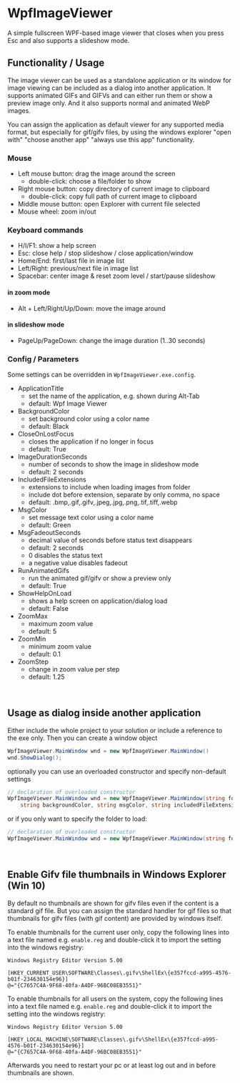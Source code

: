 # WpfImageViewer

A simple fullscreen WPF-based image viewer that closes when you press Esc and also supports a slideshow mode.

## Functionality / Usage

The image viewer can be used as a standalone application or its window for image viewing can be included as a dialog into another application.
It supports animated GIFs and GIFVs and can either run them or show a preview image only. And it also supports normal and animated WebP images.

You can assign the application as default viewer for any supported media format, but especially for gif/gifv files, by using the windows explorer "open with" "choose another app" "always use this app" functionality.

### Mouse

* Left mouse button: drag the image around the screen
    * double-click: choose a file/folder to show
* Right mouse button: copy directory of current image to clipboard
    * double-click: copy full path of current image to clipboard
* Middle mouse button: open Explorer with current file selected
* Mouse wheel: zoom in/out

### Keyboard commands

* H/I/F1: show a help screen
* Esc: close help / stop slideshow / close application/window
* Home/End: first/last file in image list
* Left/Right: previous/next file in image list
* Spacebar: center image & reset zoom level / start/pause slideshow

#### in zoom mode

* Alt + Left/Right/Up/Down: move the image around

#### in slideshow mode

* PageUp/PageDown: change the image duration (1..30 seconds)

### Config / Parameters

Some settings can be overridden in `WpfImageViewer.exe.config`.

* ApplicationTitle
    * set the name of the application, e.g. shown during Alt-Tab
    * default: Wpf Image Viewer
* BackgroundColor
    * set background color using a color name
    * default: Black
* CloseOnLostFocus
    * closes the application if no longer in focus
    * default: True
* ImageDurationSeconds
    * number of seconds to show the image in slideshow mode
    * default: 2 seconds
* IncludedFileExtensions
    * extensions to include when loading images from folder
    * include dot before extension, separate by only comma, no space
    * default: .bmp,.gif,.gifv,.jpeg,.jpg,.png,.tif,.tiff,.webp
* MsgColor
    * set message text color using a color name
    * default: Green
* MsgFadeoutSeconds
    * decimal value of seconds before status text disappears
    * default: 2 seconds
    * 0 disables the status text
    * a negative value disables fadeout
* RunAnimatedGifs
    * run the animated gif/gifv or show a preview only
    * default: True
* ShowHelpOnLoad
    * shows a help screen on application/dialog load
    * default: False
* ZoomMax
    * maximum zoom value
    * default: 5
* ZoomMin
    * minimum zoom value
    * default: 0.1
* ZoomStep
    * change in zoom value per step
    * default: 1.25
<br/>

## Usage as dialog inside another application

Either include the whole project to your solution or include a reference to the exe only. Then you can create a window object 
```csharp
WpfImageViewer.MainWindow wnd = new WpfImageViewer.MainWindow()
wnd.ShowDialog();
```
optionally you can use an overloaded constructor and specify non-default settings
```csharp
// declaration of overloaded constructor
WpfImageViewer.MainWindow wnd = new WpfImageViewer.MainWindow(string folder, bool showHelpOnLoad, bool runAnimatedGifs, bool closeOnLostFocus,
    string backgroundColor, string msgColor, string includedFileExtensions, int imageDurationSeconds, double fadeoutSeconds, double zoomMin, double zoomMax, double zoomStep)
```
or if you only want to specify the folder to load:
```csharp
// declaration of overloaded constructor
WpfImageViewer.MainWindow wnd = new WpfImageViewer.MainWindow(string folder)
```
<br/>

## Enable Gifv file thumbnails in Windows Explorer (Win 10)

By default no thumbnails are shown for gifv files even if the content is a standard gif file. But you can assign the standard handler for gif files so that thumbnails for gifv files (with gif content) are provided by windows itself.

To enable thumbnails for the current user only, copy the following lines into a text file named e.g. `enable.reg` and double-click it to import the setting into the windows registry:
```
Windows Registry Editor Version 5.00

[HKEY_CURRENT_USER\SOFTWARE\Classes\.gifv\ShellEx\{e357fccd-a995-4576-b01f-234630154e96}]
@="{C7657C4A-9F68-40fa-A4DF-96BC08EB3551}"
```

To enable thumbnails for all users on the system, copy the following lines into a text file named e.g. `enable.reg` and double-click it to import the setting into the windows registry:
```
Windows Registry Editor Version 5.00

[HKEY_LOCAL_MACHINE\SOFTWARE\Classes\.gifv\ShellEx\{e357fccd-a995-4576-b01f-234630154e96}]
@="{C7657C4A-9F68-40fa-A4DF-96BC08EB3551}"
```

Afterwards you need to restart your pc or at least log out and in before thumbnails are shown.
<br/><br/>
